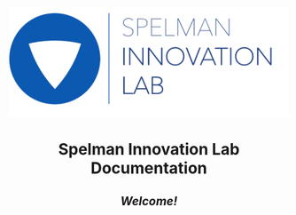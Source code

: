 <link rel="stylesheet" href="css/images.css" />

![](images/il_logo.png?style=scale30)


<h1 align="center">Spelman Innovation Lab Documentation</h1>

<h2 align="center"><i>Welcome!</i></h2>

<!--------- BEGIN: Draw the medallion --------->
<div>
        <style type="text/css">

        .il_icon {
            width: 72px;
        }

        .foot_bar {
            border-radius: 0px;
            xbackground: #f0f0f0;
            padding: 10px;
        }

        .img-container {
            width: 288px;
            height: 288px;
            position: relative;
            xborder-radius: 100rem;
            xdisplay: flex;
            align-items: center;
            justify-content: center;
            margin-left: auto;
            margin-right: auto;
            display: block        }

        .logo-container {
            width: 288px;
            height: 288px;
            xbackground: lightgreen;
            position: absolute;
            top: 0px;
            left: 0px;
            display: flex;
            align-items: center;
            justify-content: center
        }

        .icons-container {
            width: 288px;
            height: 288px;
            xbackground: pink;
            position: absolute;
            top: 0px;
            left: 0px
        }


        .icons-container {
            animation: rotate 30s linear infinite;
            transform-origin: center
        }

        .icon-box {
            width: 108px;
            height: 72px;
            transform-origin: center right;
            position: absolute;
            top: 72px
        }

        .icon-inner {
            width: 0px;
            height: 0px;
        }

        .icon_div {
            background-size: cover;
            width: 72px;
            height: 72px;
            animation: rotate 30s linear reverse infinite
        }


        .icon-box-1 {
            transform: rotate(0)
        }

        .icon-box-2 {
            transform: rotate(45deg)
        }

        .icon-inner-2 {
            transform: rotateZ(-45deg)
        }

        .icon-box-3 {
            transform: rotate(90deg)
        }

        .icon-inner-3 {
            transform: rotateZ(-90deg)
        }

        .icon-box-4 {
            transform: rotate(135deg)
        }

        .icon-inner-4 {
            transform: rotateZ(-135deg)
        }

        .icon-box-5 {
            transform: rotate(180deg)
        }

        .icon-inner-5 {
            transform: rotateZ(-180deg)
        }

        .icon-box-6 {
            transform: rotate(225deg)
        }

        .icon-inner-6 {
            transform: rotateZ(-225deg)
        }

        .icon-box-7 {
            transform: rotate(270deg)
        }

        .icon-inner-7 {
            transform: rotateZ(-270deg)
        }

        .icon-box-8 {
            transform: rotate(315deg)
        }

        .icon-inner-8 {
            transform: rotateZ(-315deg)
        }

        @keyframes rotate {
            0% {
                transform: rotateZ(0)
            }
            100% {
                transform: rotateZ(360deg)
            }
        }       

        </style>


        <div class="foot_bar" data-module-index="0">
            <div class="img-container">

                <div class="logo-container">
                    <img src="medallion/icon_00.png" width="128"></img>
                </div>

                <div class="icons-container">
                    <div class="icon-box icon-box-1">
                        <div class="icon-inner icon-inner-1">
                            <div class="icon_div">
                                <img class="il_icon" src="medallion/icon_01.png"></img>
                            </div>
                        </div>
                    </div>
                    <div class="icon-box icon-box-2">
                        <div class="icon-inner icon-inner-2">
                            <div class="icon_div">
                                <img class="il_icon" src="medallion/icon_02.png"></img>
                            </div>
                        </div>
                    </div>
                    <div class="icon-box icon-box-3">
                        <div class="icon-inner icon-inner-3">
                            <div class="icon_div">
                                <img class="il_icon" src="medallion/icon_03.png"></img>
                            </div>
                        </div>
                    </div>
                    <div class="icon-box icon-box-4">
                        <div class="icon-inner icon-inner-4">
                            <div class="icon_div">
                                <img class="il_icon" src="medallion/icon_04.png"></img>
                            </div>
                        </div>
                    </div>
                    <div class="icon-box icon-box-5">
                        <div class="icon-inner icon-inner-5">
                            <div class="icon_div">
                                <img class="il_icon" src="medallion/icon_05.png"></img>
                            </div>
                        </div>
                    </div>
                    <div class="icon-box icon-box-6">
                        <div class="icon-inner icon-inner-6">
                            <div class="icon_div">
                                <img class="il_icon" src="medallion/icon_06.png"></img>
                            </div>
                        </div>
                    </div>
                    <div class="icon-box icon-box-7">
                        <div class="icon-inner icon-inner-7">
                            <div class="icon_div">
                                <img class="il_icon" src="medallion/icon_07.png"></img>
                            </div>
                        </div>
                    </div>
                    <div class="icon-box icon-box-8">
                        <div class="icon-inner icon-inner-8">
                            <div class="icon_div">
                                <img class="il_icon" src="medallion/icon_08.png"></img>
                            </div>
                        </div>
                    </div>

                </div>
            </div>
        </div>
</div>

<!--------- END: Draw the medallion --------->



<br/><br/><br/><hr/>
![](images/il_logo.png?style=center20)
